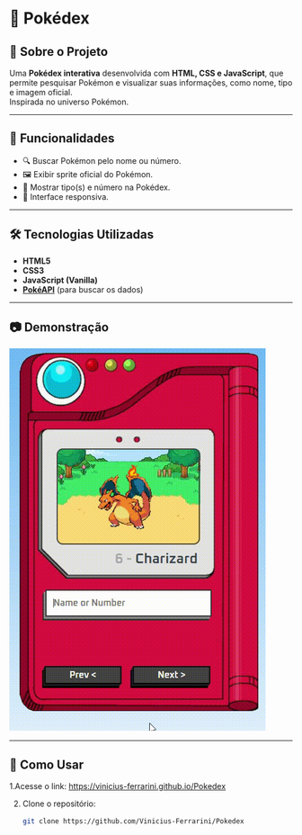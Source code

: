 # 📖 Pokédex

## 📌 Sobre o Projeto
Uma **Pokédex interativa** desenvolvida com **HTML, CSS e JavaScript**, que permite pesquisar Pokémon e visualizar suas informações, como nome, tipo e imagem oficial.  
Inspirada no universo Pokémon.

---

## 🚀 Funcionalidades
- 🔍 Buscar Pokémon pelo nome ou número.
- 🖼 Exibir sprite oficial do Pokémon.
- 📜 Mostrar tipo(s) e número na Pokédex.
- 📱 Interface responsiva.

---

## 🛠 Tecnologias Utilizadas
- **HTML5**
- **CSS3**
- **JavaScript (Vanilla)**
- **[PokéAPI](https://pokeapi.co/)** (para buscar os dados)

---

## 📷 Demonstração
![Gameplay](./images/capa.gif)

---

## 📂 Como Usar
1.Acesse o link: https://vinicius-ferrarini.github.io/Pokedex

2. Clone o repositório:
   ```bash
   git clone https://github.com/Vinicius-Ferrarini/Pokedex
